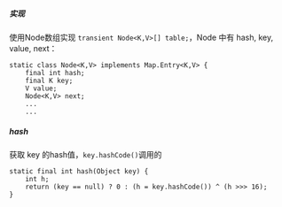 ##### 实现
使用Node数组实现 `transient Node<K,V>[] table;`，Node 中有 hash, key, value, next：
```
static class Node<K,V> implements Map.Entry<K,V> {
    final int hash;
    final K key;
    V value;
    Node<K,V> next;
    ...
    ...
```

##### hash
获取 key 的hash值，`key.hashCode()`调用的

```
static final int hash(Object key) {
    int h;
    return (key == null) ? 0 : (h = key.hashCode()) ^ (h >>> 16);
}
```
